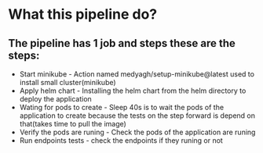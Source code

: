 # What this pipeline do?
## The pipeline has 1 job and steps these are the steps:
- Start minikube - Action named medyagh/setup-minikube@latest used to install small cluster(minikube)
- Apply helm chart - Installing the helm chart from the helm directory to deploy the application
- Wating for pods to create - Sleep 40s is to wait the pods of the application to create because the tests on the step forward is depend on that(takes time to pull the image)
- Verify the pods are runing - Check the pods of the application are runing
- Run endpoints tests - check the endpoints if they runing or not

